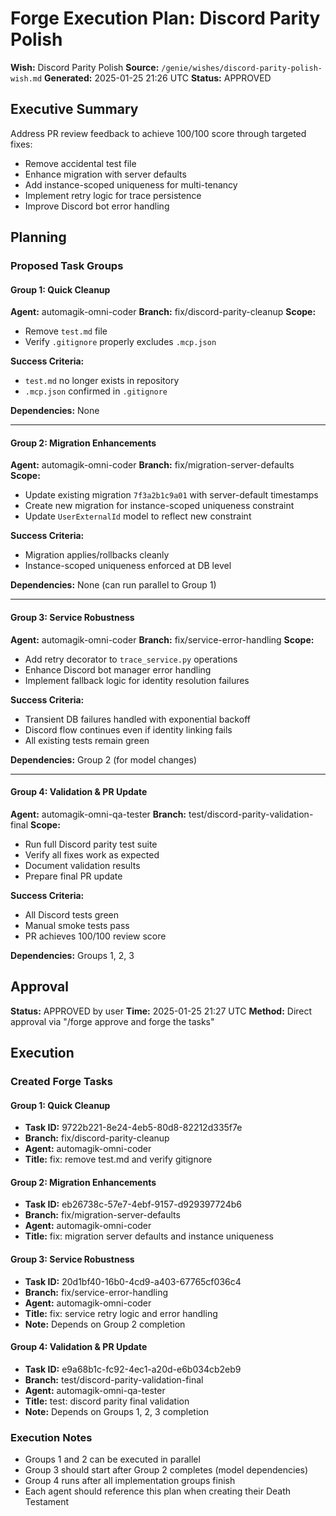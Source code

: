 # Forge Execution Plan: Discord Parity Polish

**Wish:** Discord Parity Polish
**Source:** `/genie/wishes/discord-parity-polish-wish.md`
**Generated:** 2025-01-25 21:26 UTC
**Status:** APPROVED

## Executive Summary
Address PR review feedback to achieve 100/100 score through targeted fixes:
- Remove accidental test file
- Enhance migration with server defaults
- Add instance-scoped uniqueness for multi-tenancy
- Implement retry logic for trace persistence
- Improve Discord bot error handling

## Planning

### Proposed Task Groups

#### Group 1: Quick Cleanup
**Agent:** automagik-omni-coder
**Branch:** fix/discord-parity-cleanup
**Scope:**
- Remove `test.md` file
- Verify `.gitignore` properly excludes `.mcp.json`

**Success Criteria:**
- `test.md` no longer exists in repository
- `.mcp.json` confirmed in `.gitignore`

**Dependencies:** None

---

#### Group 2: Migration Enhancements
**Agent:** automagik-omni-coder
**Branch:** fix/migration-server-defaults
**Scope:**
- Update existing migration `7f3a2b1c9a01` with server-default timestamps
- Create new migration for instance-scoped uniqueness constraint
- Update `UserExternalId` model to reflect new constraint

**Success Criteria:**
- Migration applies/rollbacks cleanly
- Instance-scoped uniqueness enforced at DB level

**Dependencies:** None (can run parallel to Group 1)

---

#### Group 3: Service Robustness
**Agent:** automagik-omni-coder
**Branch:** fix/service-error-handling
**Scope:**
- Add retry decorator to `trace_service.py` operations
- Enhance Discord bot manager error handling
- Implement fallback logic for identity resolution failures

**Success Criteria:**
- Transient DB failures handled with exponential backoff
- Discord flow continues even if identity linking fails
- All existing tests remain green

**Dependencies:** Group 2 (for model changes)

---

#### Group 4: Validation & PR Update
**Agent:** automagik-omni-qa-tester
**Branch:** test/discord-parity-validation-final
**Scope:**
- Run full Discord parity test suite
- Verify all fixes work as expected
- Document validation results
- Prepare final PR update

**Success Criteria:**
- All Discord tests green
- Manual smoke tests pass
- PR achieves 100/100 review score

**Dependencies:** Groups 1, 2, 3

## Approval

**Status:** APPROVED by user
**Time:** 2025-01-25 21:27 UTC
**Method:** Direct approval via "/forge approve and forge the tasks"

## Execution

### Created Forge Tasks

#### Group 1: Quick Cleanup
- **Task ID:** 9722b221-8e24-4eb5-80d8-82212d335f7e
- **Branch:** fix/discord-parity-cleanup
- **Agent:** automagik-omni-coder
- **Title:** fix: remove test.md and verify gitignore

#### Group 2: Migration Enhancements
- **Task ID:** eb26738c-57e7-4ebf-9157-d929397724b6
- **Branch:** fix/migration-server-defaults
- **Agent:** automagik-omni-coder
- **Title:** fix: migration server defaults and instance uniqueness

#### Group 3: Service Robustness
- **Task ID:** 20d1bf40-16b0-4cd9-a403-67765cf036c4
- **Branch:** fix/service-error-handling
- **Agent:** automagik-omni-coder
- **Title:** fix: service retry logic and error handling
- **Note:** Depends on Group 2 completion

#### Group 4: Validation & PR Update
- **Task ID:** e9a68b1c-fc92-4ec1-a20d-e6b034cb2eb9
- **Branch:** test/discord-parity-validation-final
- **Agent:** automagik-omni-qa-tester
- **Title:** test: discord parity final validation
- **Note:** Depends on Groups 1, 2, 3 completion

### Execution Notes
- Groups 1 and 2 can be executed in parallel
- Group 3 should start after Group 2 completes (model dependencies)
- Group 4 runs after all implementation groups finish
- Each agent should reference this plan when creating their Death Testament